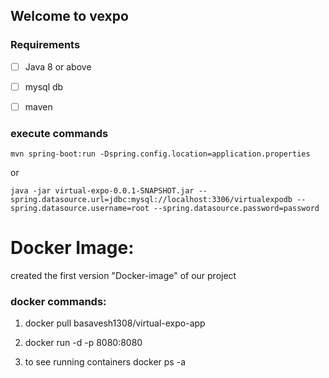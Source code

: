 ﻿## Welcome to vexpo
### Requirements

 - [ ] Java 8 or above
 - [ ] mysql db
 - [ ] maven


### execute commands

    mvn spring-boot:run -Dspring.config.location=application.properties
or

    java -jar virtual-expo-0.0.1-SNAPSHOT.jar --spring.datasource.url=jdbc:mysql://localhost:3306/virtualexpodb --spring.datasource.username=root --spring.datasource.password=password
    
    
Docker Image:
=============
created the first version "Docker-image" of our project

### docker commands:

1. docker pull basavesh1308/virtual-expo-app

2. docker run -d -p 8080:8080 <image-ID>
 
3. to see running containers
docker ps -a
    

